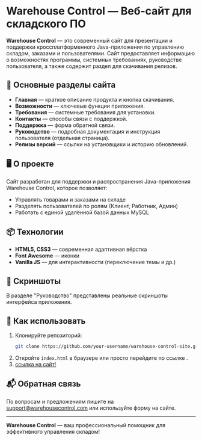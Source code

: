 # Warehouse Control — Веб-сайт для складского ПО

**Warehouse Control** — это современный сайт для презентации и поддержки кроссплатформенного Java-приложения по управлению складом, заказами и пользователями. Сайт предоставляет информацию о возможностях программы, системных требованиях, руководстве пользователя, а также содержит раздел для скачивания релизов.

## 🚀 Основные разделы сайта

- **Главная** — краткое описание продукта и кнопка скачивания.
- **Возможности** — ключевые функции приложения.
- **Требования** — системные требования для установки.
- **Контакты** — способы связи с поддержкой.
- **Поддержка** — форма обратной связи.
- **Руководство** — подробная документация и инструкция пользователя (отдельная страница).
- **Релизы версий** — ссылки на установщики и историю обновлений.

## 🖥️ О проекте

Сайт разработан для поддержки и распространения Java-приложения Warehouse Control, которое позволяет:

- Управлять товарами и заказами на складе
- Разделять пользователей по ролям (Клиент, Работник, Админ)
- Работать с единой удалённой базой данных MySQL

## 📦 Технологии

- **HTML5, CSS3** — современная адаптивная вёрстка
- **Font Awesome** — иконки
- **Vanilla JS** — для интерактивности (переключение темы и др.)

## 📸 Скриншоты

В разделе "Руководство" представлены реальные скриншоты интерфейса приложения.

## 📝 Как использовать

1. Клонируйте репозиторий:
   ```sh
   git clone https://github.com/your-username/warehouse-control-site.git
   ```
2. Откройте `index.html` в браузере или просто перейдите по ссылке .
3. [ссылка на сайт!](https://asi0700.github.io/Warehouse_Control/index.html)

## 📬 Обратная связь

По вопросам и предложениям пишите на support@warehousecontrol.com или используйте форму на сайте.

---

**Warehouse Control** — ваш профессиональный помощник для эффективного управления складом! 

